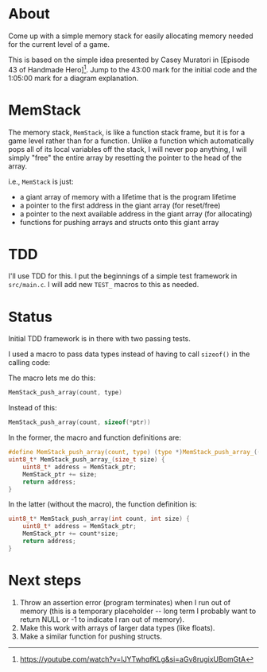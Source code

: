 # About

Come up with a simple memory stack for easily allocating memory needed for the
current level of a game.

This is based on the simple idea presented by Casey Muratori in [Episode 43 of
Handmade Hero][^1_1]. Jump to the 43:00 mark for the initial code and the
1:05:00 mark for a diagram explanation.

[^1_1]: https://youtube.com/watch?v=IJYTwhqfKLg&si=aGv8rugixUBomGtA

# MemStack

The memory stack, `MemStack`, is like a function stack frame, but it is for a
game level rather than for a function. Unlike a function which automatically
pops all of its local variables off the stack, I will never pop anything, I
will simply "free" the entire array by resetting the pointer to the head of the
array.

i.e., `MemStack` is just:

- a giant array of memory with a lifetime that is the program lifetime
- a pointer to the first address in the giant array (for reset/free)
- a pointer to the next available address in the giant array (for allocating)
- functions for pushing arrays and structs onto this giant array

# TDD

I'll use TDD for this. I put the beginnings of a simple test framework in
`src/main.c`. I will add new `TEST_` macros to this as needed.

# Status

Initial TDD framework is in there with two passing tests.

I used a macro to pass data types instead of having to call `sizeof()` in the
calling code:

The macro lets me do this:

```c
MemStack_push_array(count, type)
```

Instead of this:

```c
MemStack_push_array(count, sizeof(*ptr))
```

In the former, the macro and function definitions are:

```c
#define MemStack_push_array(count, type) (type *)MemStack_push_array_((count)*sizeof(type))
uint8_t* MemStack_push_array_(size_t size) {
    uint8_t* address = MemStack_ptr;
    MemStack_ptr += size;
    return address;
}
```

In the latter (without the macro), the function definition is:

```c
uint8_t* MemStack_push_array(int count, int size) {
    uint8_t* address = MemStack_ptr;
    MemStack_ptr += count*size;
    return address;
}
```

# Next steps

1. Throw an assertion error (program terminates) when I run out of memory (this is a temporary placeholder -- long term I probably want to return NULL or -1 to indicate I ran out of memory).
1. Make this work with arrays of larger data types (like floats).
1. Make a similar function for pushing structs.

